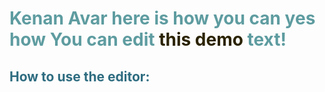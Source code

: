 <!-- #######  YAY, I AM THE SOURCE EDITOR! #########-->
<h1 style="color: #5e9ca0;">Kenan Avar  here is how you can yes how You can edit <span style="color: #2b2301;">this demo</span> text!</h1>
<h2 style="color: #2e6c80;">How to use the editor:</h2>

 <style>
        input[type=text]{
        background-color:red;
        }
         input[type=number]{
        background-color:yellow;
        }
       <style>
         
         <head>
      <body>
        <form>
          <input name="name" type="text" placeholder="First Name">
          <input name="name" type="text" placeholder="Last Name">
          <input name="name" type="number" placeholder="Age">
         <form>
        <body>
<p>Paste your documents in the visual editor on the left or your HTML code in the source editor in the right. <br />Edit any of the two areas and see the other changing in real time.&nbsp;</p>
<p>Click the <span style="background-color: #2b2301; color: #fff; display: inline-block; padding: 3px 10px; font-weight: bold; border-radius: 5px;">Clean</span> button to clean your source code.</p>
<h2 style="color: #2e6c80;">Some useful features:</h2>
<ol style="list-style: none; font-size: 14px; line-height: 32px; font-weight: bold;">
<li style="clear: both;"><img style="float: left;" src="https://html-online.com/img/01-interactive-connection.png" alt="interactive connection" width="75" height="70" /> Interactive source editor</li>
<li style="clear: both;"><img style="float: left;" src="https://html-online.com/img/02-html-clean.png" alt="html cleaner" width="130" height="121" /> HTML Cleaning</li>
<li style="clear: both;"><img style="float: left;" src="https://html-online.com/img/03-docs-to-html.png" alt="Word to html" width="45" /> Word to HTML conversion</li>
<li style="clear: both;"><img style="float: left;" src="https://html-online.com/img/04-replace.png" alt="replace text" width="45" /> Find and Replace</li>
<li style="clear: both;"><img style="float: left;" src="https://html-online.com/img/05-gibberish.png" alt="gibberish" width="45" /> Lorem-Ipsum generator</li>
<li style="clear: both;"><img style="float: left;" src="https://html-online.com/img/6-table-div-html.png" alt="html table div" width="45" /> Table to DIV conversion</li>
</ol>
<p>&nbsp; &nbsp; &nbsp; &nbsp; &nbsp; &nbsp; &nbsp;</p>
<h2 style="color: #2e6c80;">Cleaning options:</h2>
<table class="editorDemoTable" style="height: 509px;" width="640">
<thead>
<tr>
<td style="width: 240.5px;">Name of the feature</td>
<td style="width: 320px;">Example</td>
<td style="width: 53.5px;">Default</td>
</tr>
</thead>
<tbody>
<tr>
<td style="width: 240.5px;">Remove tag attributes</td>
<td style="width: 320px;"><img style="margin: 1px 15px;" src="images/smiley.png" alt="laughing" width="40" height="16" /> (except <strong>img</strong>-<em>src</em> and <strong>a</strong>-<em>href</em>)</td>
<td style="width: 53.5px;">&nbsp;</td>
</tr>
<tr>
<td style="width: 240.5px;">Remove inline styles</td>
<td style="width: 320px;"><span style="color: green; font-size: 13px;">You <strong style="color: blue; text-decoration: underline;">should never</strong>&nbsp;use inline styles!</span></td>
<td style="width: 53.5px;"><strong style="font-size: 17px; color: #2b2301;">x</strong></td>
</tr>
<tr>
<td style="width: 240.5px;">Remove classes and IDs</td>
<td style="width: 320px;"><span id="demoId">Use classes to <strong class="demoClass">style everything</strong>.</span></td>
<td style="width: 53.5px;"><strong style="font-size: 17px; color: #2b2301;">x</strong></td>
</tr>
<tr>
<td style="width: 240.5px;">Remove all tags</td>
<td style="width: 320px;">This leaves <strong style="color: blue;">only the plain</strong> <em>text</em>. <img style="margin: 1px;" src="images/smiley.png" alt="laughing" width="16" height="16" /></td>
<td style="width: 53.5px;">&nbsp;</td>
</tr>
<tr>
<td style="width: 240.5px;">&nbsp;</td>
<td style="width: 320px;">&nbsp;</td>
<td style="width: 53.5px;">&nbsp;</td>
</tr>
<tr>
<td style="width: 240.5px;">Remove successive &amp;nbsp;s</td>
<td style="width: 320px;">Never use non-breaking spaces&nbsp;&nbsp;&nbsp;&nbsp;&nbsp;&nbsp;&nbsp;to set margins.</td>
<td style="width: 53.5px;"><strong style="font-size: 17px; color: #2b2301;">x</strong></td>
</tr>
<tr>
<td style="width: 240.5px;">Remove empty tags</td>
<td style="width: 320px;">Empty tags should go!</td>
<td style="width: 53.5px;">&nbsp;</td>
</tr>
<tr>
<td style="width: 240.5px;">Remove tags with one &amp;nbsp;</td>
<td style="width: 320px;">This makes&nbsp;no sense!</td>
<td style="width: 53.5px;"><strong style="font-size: 17px; color: #2b2301;">x</strong></td>
</tr>
<tr>
<td style="width: 240.5px;">Remove span tags</td>
<td style="width: 320px;">Span tags with <span style="color: green; font-size: 13px;">all styles</span></td>
<td style="width: 53.5px;"><strong style="font-size: 17px; color: #2b2301;">x</strong></td>
</tr>
<tr>
<td style="width: 240.5px;">Remove images</td>
<td style="width: 320px;">I am an image: <img src="images/smiley.png" alt="laughing" /></td>
<td style="width: 53.5px;">&nbsp;</td>
</tr>
<tr>
<td style="width: 240.5px;">Remove links</td>
<td style="width: 320px;"><a href="https://html-online.com">This is</a> a link.</td>
<td style="width: 53.5px;">&nbsp;</td>
</tr>I
<tr>
<td style="width: 240.5px;">Remove tables</td>
<td style="width: 320px;">Takes everything out of the table.</td>
<td style="width: 53.5px;">&nbsp;</td>
</tr>
<tr>
<td style="width: 240.5px;">Replace table tags with structured divs</td>
<td style="width: 320px;">This text is inside a table.</td>
<td style="width: 53.5px;">&nbsp;</td>
</tr>
<tr>
<td style="width: 240.5px;">Remove comments</td>
<td style="width: 320px;">This is only visible in the source editor <!-- HELLO! --></td>
<td style="width: 53.5px;"><strong style="font-size: 17px; color: #2b2301;">x</strong></td>
</tr>
<tr>
<td style="width: 240.5px;">Encode special characters</td>
<td style="width: 320px;"><span style="color: red; font-size: 17px;">&hearts;</span> <strong style="font-size: 20px;">☺ ★</strong> &gt;&lt;</td>
<td style="width: 53.5px;"><strong style="font-size: 17px; color: #2b2301;">x</strong></td>
</tr>
<tr>
<td style="width: 240.5px;">Set new lines and text indents</td>
<td style="width: 320px;">Organize the tags in a nice tree view.</td>
<td style="width: 53.5px;">&nbsp;</td>
</tr>
</tbody>
</table>
<p><strong>&nbsp;</strong></p>
<p><strong>Save this link into your bookmarks and share it with your friends. It is all FREE! </strong><br /><strong>Enjoy!</strong></p>
<p><strong>&nbsp;</strong></p>
